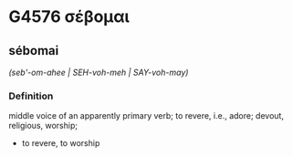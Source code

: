 # G4576 σέβομαι

## sébomai

_(seb'-om-ahee | SEH-voh-meh | SAY-voh-may)_

### Definition

middle voice of an apparently primary verb; to revere, i.e., adore; devout, religious, worship; 

- to revere, to worship
